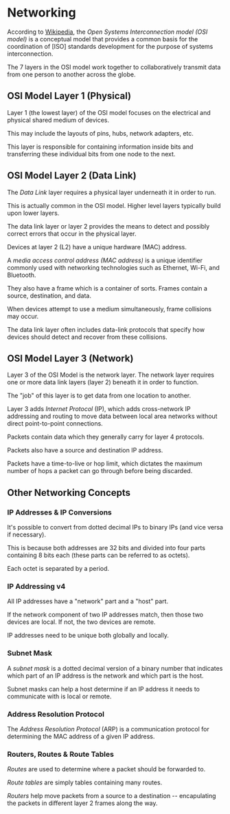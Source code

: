 # Networking

According to [Wikipedia](https://en.wikipedia.org/wiki/OSI_model), the _Open Systems Interconnection model (OSI model)_ is a conceptual model that provides a common basis for the coordination of [ISO] standards development for the purpose of systems interconnection.

The 7 layers in the OSI model work together to collaboratively transmit data from one person to another across the globe.

## OSI Model Layer 1 (Physical)

Layer 1 (the lowest layer) of the OSI model focuses on the electrical and physical shared medium of devices.

This may include the layouts of pins, hubs, network adapters, etc.

This layer is responsible for containing information inside bits and transferring these individual bits from one node to the next.

## OSI Model Layer 2 (Data Link)

The _Data Link_ layer requires a physical layer underneath it in order to run.

This is actually common in the OSI model. Higher level layers typically build upon lower layers.

The data link layer or layer 2 provides the means to detect and possibly correct errors that occur in the physical layer.

Devices at layer 2 (L2) have a unique hardware (MAC) address.

A _media access control address (MAC address)_ is a unique identifier commonly used with networking technologies such as Ethernet, Wi-Fi, and Bluetooth.

They also have a frame which is a container of sorts. Frames contain a source, destination, and data.

When devices attempt to use a medium simultaneously, frame collisions may occur.

The data link layer often includes data-link protocols that specify how devices should detect and recover from these collisions.

## OSI Model Layer 3 (Network)

Layer 3 of the OSI Model is the network layer. The network layer requires one or more data link layers (layer 2) beneath it in order to function.

The "job" of this layer is to get data from one location to another.

Layer 3 adds _Internet Protocol_ (IP), which adds cross-network IP addressing and routing to move data between local area networks without direct point-to-point connections.

Packets contain data which they generally carry for layer 4 protocols.

Packets also have a source and destination IP address.

Packets have a time-to-live or hop limit, which dictates the maximum number of hops a packet can go through before being discarded.

## Other Networking Concepts

### IP Addresses & IP Conversions

It's possible to convert from dotted decimal IPs to binary IPs (and vice versa if necessary).

This is because both addresses are 32 bits and divided into four parts containing 8 bits each (these parts can be referred to as octets).

Each octet is separated by a period.

### IP Addressing v4

All IP addresses have a "network" part and a "host" part.

If the network component of two IP addresses match, then those two devices are local. If not, the two devices are remote.

IP addresses need to be unique both globally and locally.

### Subnet Mask

A _subnet mask_ is a dotted decimal version of a binary number that indicates which part of an IP address is the network and which part is the host.

Subnet masks can help a host determine if an IP address it needs to communicate with is local or remote.

### Address Resolution Protocol

The _Address Resolution Protocol_ (ARP) is a communication protocol for determining the MAC address of a given IP address.

### Routers, Routes & Route Tables

_Routes_ are used to determine where a packet should be forwarded to.

_Route tables_ are simply tables containing many routes.

_Routers_ help move packets from a source to a destination -- encapulating the packets in different layer 2 frames along the way.

